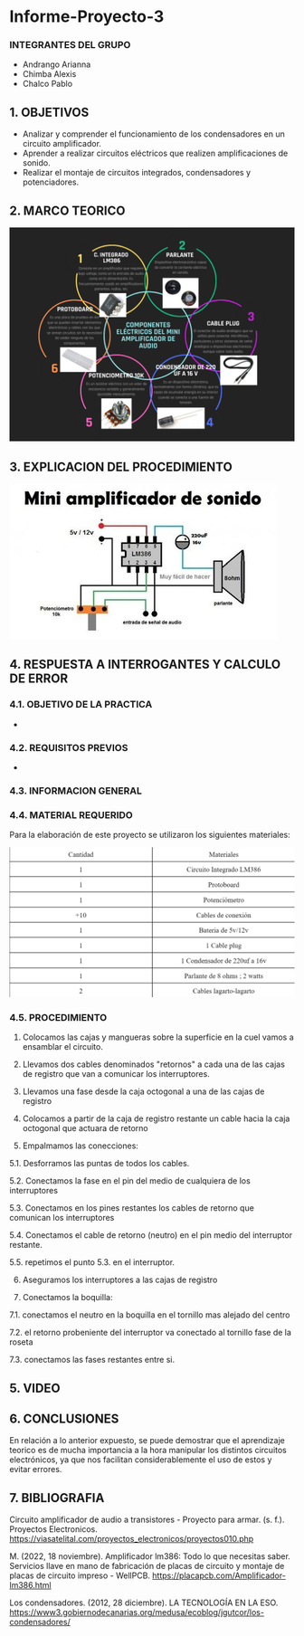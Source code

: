 # Informe-Proyecto-3

### INTEGRANTES DEL GRUPO

- Andrango Arianna
- Chimba Alexis
- Chalco Pablo

## 1. OBJETIVOS

- Analizar y comprender el funcionamiento de los condensadores en un circuito amplificador.
- Aprender a realizar circuitos eléctricos que realizen amplificaciones de sonido.
- Realizar el montaje de circuitos integrados, condensadores y potenciadores.

## 2. MARCO TEORICO

![](https://github.com/apchimba/Informe-Proyecto-3/blob/main/Amdeaudio.png)

## 3. EXPLICACION DEL PROCEDIMIENTO

![](https://github.com/apchimba/Informe-Proyecto-3/blob/main/grafica.jpg)

## 4. RESPUESTA A INTERROGANTES Y CALCULO DE ERROR

### 4.1. OBJETIVO DE LA PRACTICA

-

### 4.2. REQUISITOS PREVIOS

- 

### 4.3. INFORMACION GENERAL



### 4.4. MATERIAL REQUERIDO

Para la elaboración de este proyecto se utilizaron los siguientes materiales:

![](https://github.com/apchimba/Informe-Proyecto-3/blob/main/materialesamplificador.png)

### 4.5. PROCEDIMIENTO

1. Colocamos las cajas y mangueras sobre la superficie en la cuel vamos a ensamblar el circuito.

2. Llevamos dos cables denominados "retornos" a cada una de las cajas de registro que van a comunicar los interruptores.

3. Llevamos una fase desde la caja octogonal a una de las cajas de registro

4. Colocamos a partir de la caja de registro restante un cable hacia la caja octogonal que actuara de retorno

5. Empalmamos las conecciones:
  
  5.1. Desforramos las puntas de todos los cables.
  
  5.2. Conectamos la fase en el pin del medio de cualquiera de los interruptores
  
  5.3. Conectamos en los pines restantes los cables de retorno que comunican los interruptores
  
  5.4. Conectamos el cable de retorno (neutro) en el pin medio del interruptor restante.
  
  5.5. repetimos el punto 5.3. en el interruptor.

6. Aseguramos los interruptores a las cajas de registro

7. Conectamos la boquilla:
  
  7.1. conectamos el neutro en la boquilla en el tornillo mas alejado del centro
  
  7.2. el retorno probeniente del interruptor va conectado al tornillo fase de la roseta
  
  7.3. conectamos las fases restantes entre si.
  

## 5. VIDEO


## 6. CONCLUSIONES

En relación a lo anterior expuesto, se puede demostrar que el aprendizaje teorico es de mucha importancia a la hora manipular los distintos circuitos electrónicos, ya que nos facilitan considerablemente el uso de estos y evitar errores.


## 7. BIBLIOGRAFIA

Circuito amplificador de audio a transistores - Proyecto para armar. (s. f.). Proyectos Electronicos. https://viasatelital.com/proyectos_electronicos/proyectos010.php

M. (2022, 18 noviembre). Amplificador lm386: Todo lo que necesitas saber. Servicios llave en mano de fabricación de placas de circuito y montaje de placas de circuito impreso - WellPCB. https://placapcb.com/Amplificador-lm386.html

Los condensadores. (2012, 28 diciembre). LA TECNOLOGÍA EN LA ESO. https://www3.gobiernodecanarias.org/medusa/ecoblog/jgutcor/los-condensadores/
